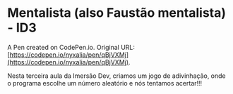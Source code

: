 # Mentalista (also Faustão mentalista) - ID3

A Pen created on CodePen.io. Original URL: [https://codepen.io/nyxalia/pen/qBjVXMj](https://codepen.io/nyxalia/pen/qBjVXMj).

Nesta terceira aula da Imersão Dev, criamos um jogo de adivinhação, onde o programa escolhe um número aleatório e nós tentamos acertar!!!
